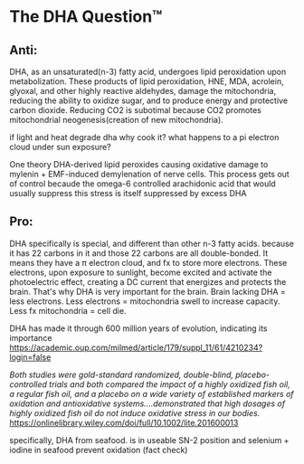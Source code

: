 # The DHA Question™

## Anti:

DHA, as an unsaturated(n-3) fatty acid, undergoes lipid peroxidation upon metabolization. These products of lipid peroxidation, HNE, MDA, acrolein, glyoxal, and other highly reactive aldehydes, damage the mitochondria, reducing the ability to oxidize sugar, and to produce energy and protective carbon dioxide. Reducing CO2 is subotimal because CO2 promotes mitochondrial neogenesis(creation of new mitochondria). 

if light and heat degrade dha why cook it? what happens to a pi electron cloud under sun exposure?  

One theory DHA-derived lipid peroxides causing oxidative damage to mylenin + EMF-induced demylenation of nerve cells. This process gets out of control becaude the omega-6 controlled arachidonic acid that would usually suppress this stress is itself suppressed by excess DHA

## Pro:

DHA specifically is special, and different than other n-3 fatty acids. because it has 22 carbons in it and those 22 carbons are all double-bonded. It means they have a π electron cloud, and fx to store more electrons. These electrons, upon exposure to sunlight, become excited and activate the photoelectric effect, creating a DC current that energizes and protects the brain. That's why DHA is very important for the brain. Brain lacking DHA = less electrons. Less electrons = mitochondria swell to increase capacity. Less fx mitochondria = cell die. 

DHA has made it through 600 million years of evolution, indicating its importance https://academic.oup.com/milmed/article/179/suppl_11/61/4210234?login=false

*Both studies were gold-standard randomized, double-blind, placebo-controlled trials and both compared the impact of a highly oxidized fish oil, a regular fish oil, and a placebo on a wide variety of established markers of oxidation and antioxidative systems....demonstrated that high dosages of highly oxidized fish oil do not induce oxidative stress in our bodies.* https://onlinelibrary.wiley.com/doi/full/10.1002/lite.201600013

specifically, DHA from seafood. is in useable SN-2 position and selenium + iodine in seafood prevent oxidation (fact check)